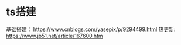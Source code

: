 # ts搭建
基础搭建： https://www.cnblogs.com/yasepix/p/9294499.html
热更新: https://www.jb51.net/article/167600.htm